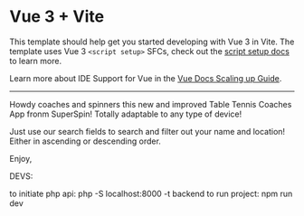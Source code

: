 # Vue 3 + Vite

This template should help get you started developing with Vue 3 in Vite. The template uses Vue 3 `<script setup>` SFCs, check out the [script setup docs](https://v3.vuejs.org/api/sfc-script-setup.html#sfc-script-setup) to learn more.

Learn more about IDE Support for Vue in the [Vue Docs Scaling up Guide](https://vuejs.org/guide/scaling-up/tooling.html#ide-support).

--------------------------------------------------------------------------------------------------------------------------------------------------------------

Howdy coaches and spinners this new and improved Table Tennis Coaches App fronm SuperSpin! Totally adaptable to any type of device! 

Just use our search fields to search and filter out your name and location! Either in ascending or descending order.

Enjoy,

DEVS:

to initiate php api: php -S localhost:8000 -t backend
to run project: npm run dev



